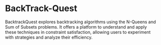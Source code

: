 # BackTrack-Quest
BacktrackQuest explores backtracking algorithms using the N-Queens and Sum of Subsets problems. It offers a platform to understand and apply these techniques in constraint satisfaction, allowing users to experiment with strategies and analyze their efficiency.
